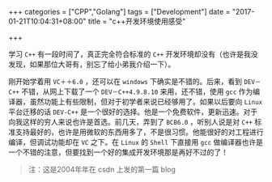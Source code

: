 +++
categories = ["CPP","Golang"]
tags = ["Development"]
date = "2017-01-21T10:04:31+08:00"
title = "c++开发环境使用感受"

+++

学习 `C++` 有一段时间了，真正完全符合标准的 `C++` 开发环境却没有（也许是我没发现，如果那位大哥有，别忘了给小弟我介绍一下）。

刚开始学着用 `VC＋＋6.0` ，还可以在 `windows` 下确实是不错的。后来，看到 `DEV－C++` 不错，从网上下载了一个 `DEV－C++4.9.8.10`   来用，还不错，使用 `gcc` 作为编译器，虽然功能上有些限制，但对于初学者来说已经够用了。如果以后要向 `Linux` 平台迁移的话 `DEV-C++` 是一个很好的选择。他是一个免费软件，更新迅速。对于向我这样的穷人来说也许是首选。前几天，弄到了 `BCB6.0` ，听别人说是对 `C++` 标准支持最好的，也许是用微软的东西用多了，不是很习惯。他能很好的对工程进行编译，但调试功能却在 `VC` 之下。在 `Linux` 的 `Shell` 下直接用 `gcc` 做编译器也许是一个不错的注意，但要找到一个好的集成开发环境那是再好不过的了！

> 注：这是2004年年在 csdn 上发的第一篇 blog 
